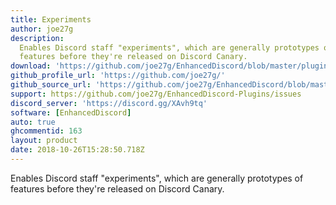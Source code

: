 ```yaml
---
title: Experiments
author: joe27g
description:
  Enables Discord staff "experiments", which are generally prototypes of
  features before they're released on Discord Canary.
download: 'https://github.com/joe27g/EnhancedDiscord/blob/master/plugins/experiments.js'
github_profile_url: 'https://github.com/joe27g/'
github_source_url: 'https://github.com/joe27g/EnhancedDiscord/blob/master/plugins/experiments.js'
support: https://github.com/joe27g/EnhancedDiscord-Plugins/issues
discord_server: 'https://discord.gg/XAvh9tq'
software: [EnhancedDiscord]
auto: true
ghcommentid: 163
layout: product
date: 2018-10-26T15:28:50.718Z
---
```

Enables Discord staff "experiments", which are generally prototypes of features before they're released on Discord Canary.